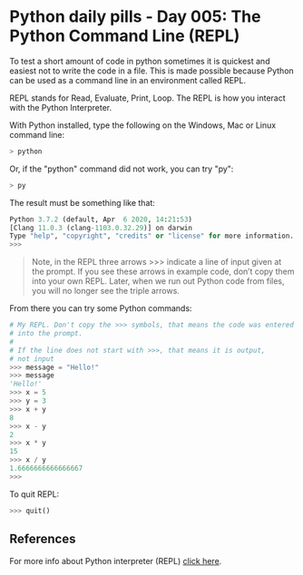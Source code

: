 # Python daily pills - Day 005: The Python Command Line (REPL)

To test a short amount of code in python sometimes it is quickest and easiest not to write the code in a file. This is made possible because Python can be used as a command line in an environment called REPL.

REPL stands for Read, Evaluate, Print, Loop. The REPL is how you interact with the Python Interpreter.

With Python installed, type the following on the Windows, Mac or Linux command line:

```python
> python
```

Or, if the "python" command did not work, you can try "py":

```python
> py
```

The result must be something like that:

```python
Python 3.7.2 (default, Apr  6 2020, 14:21:53)
[Clang 11.0.3 (clang-1103.0.32.29)] on darwin
Type "help", "copyright", "credits" or "license" for more information.
>>>
```

> Note, in the REPL three arrows >>> indicate a line of input given at the prompt. If you see these arrows in example code, don’t copy them into your own REPL. Later, when we run out Python code from files, you will no longer see the triple arrows.

From there you can try some Python commands:

```python
# My REPL. Don't copy the >>> symbols, that means the code was entered
# into the prompt.
#
# If the line does not start with >>>, that means it is output,
# not input
>>> message = "Hello!"
>>> message
'Hello!'
>>> x = 5
>>> y = 3
>>> x + y
8
>>> x - y
2
>>> x * y
15
>>> x / y
1.6666666666666667
>>>
```

To quit REPL:

```python
>>> quit()
```

## References

For more info about Python interpreter (REPL) [click here](https://www.tutorialsteacher.com/python/python-interective-shell).

